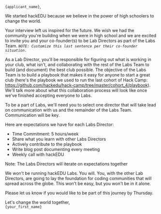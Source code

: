 `{applicant_name}`,

We started hackEDU because we believe in the power of high schoolers to change
the world.

Your interview left us inspired for the future. We wish we had the community
you're building when we were in high school and we are excited to invite you and
your co-founder(s) to be Lab Directors as part of the Labs Team. _`NOTE:
Customize this last sentence per their co-founder situation.`_

As a Lab Director, you'll be responsible for figuring out what is working in
your club, what isn't, and collaborating with the rest of the Labs Team to build
(and document) the best club possible. The objective of the Labs Team is to
build a playbook that makes it easy for anyone to start a great club (here's the
playbook we used to run the last cohort of Hack Camp:
https://github.com/hackedu/hack-camp/tree/master/cohort_4/playbook). We'll talk
more about what this collaboration process will look like once we've finished
accepting everyone to Labs.

To be a part of Labs, we'll need you to select one director that will take lead
on communication with us and the remainder of the Labs Team. Communication will
be key.

Here are expectations we have for each Labs Director:

- Time Commitment: 5 hours/week
- Share what you learn with other Labs Directors
- Actively contribute to the playbook
- Write blog post documenting every meeting
- Weekly call with hackEDU

Note: The Labs Directors will iterate on expectations together

We won't be running hackEDU Labs. You will. You, with the other Lab Directors,
are going to lay the foundation for coding communities that will spread across
the globe. This won't be easy, but you won't be in it alone.

Please let us know if you would like to be part of this journey by Thursday.

Let's change the world together,  
`{your_first_name}`

